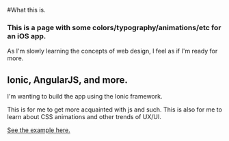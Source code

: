 #What this is.

### This is a page with some colors/typography/animations/etc for an iOS app.

As I'm slowly learning the concepts of web design, I feel as if I'm
ready for more.

## Ionic, AngularJS, and more.

I'm wanting to build the app using the Ionic framework.

This is for me to get more acquainted with js and such. This is also
for me to learn about CSS animations and other trends of UX/UI.

[See the example here.](http://devolvera.github.io/chat-concept/)
